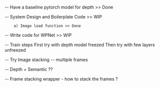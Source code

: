 -- Have a baseline pytorch model for depth >> Done  

-- System Design and Boilerplate Code >> WIP
	
		a) Image load function >> Done

-- Write code for WPNet >> WIP

-- Train steps
	First try with depth model freezed
	Then try with few layers unfreezed 

-- Try Image stacking -- multiple frames

-- Depth + Semantic ??

-- Frame stacking wrapper - how to stack the frames ?
